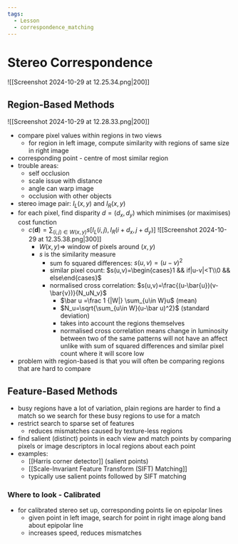 ```yaml
---
tags:
  - Lesson
  - correspondence_matching
---
```

# Stereo Correspondence
![[Screenshot 2024-10-29 at 12.25.34.png|200]]
## Region-Based Methods
![[Screenshot 2024-10-29 at 12.28.33.png|200]]
- compare pixel values within regions in two views
	- for region in left image, compute similarity with regions of same size in right image
- corresponding point - centre of most similar region
- trouble areas:
	- self occlusion
	- scale issue with distance
	- angle can warp image
	- occlusion with other objects
- stereo image pair: $I_L(x,y)$ and $I_R(x,y)$
- for each pixel, find disparity $d=(d_x, d_y)$ which minimises (or maximises) cost function
	- $c(\boldsymbol{d})=\sum_{(i,j)\in W(x,y)}s[I_L(i,j),I_R(i+d_x,j+d_y)]$
		![[Screenshot 2024-10-29 at 12.35.38.png|300]]
		- $W(x,y) \Rightarrow$ window of pixels around $(x,y)$
		- $s$ is the similarity measure
			- sum fo squared differences: $s(u,v)=(u-v)^2$
			- similar pixel count: $s(u,v)=\begin{cases}1 && if|u-v|<T\\0 && else\end{cases}$
			- normalised cross correlation: $s(u,v)=\frac{(u-\bar{u})(v-\bar{v})}{N_uN_v}$
				- $\bar u =\frac 1 {|W|} \sum_{u\in W}u$ (mean)
				- $N_u=\sqrt{\sum_{u\in W}(u-\bar u)^2}$ (standard deviation)
				- takes into account the regions themselves
				- normalised cross correlation means change in luminosity between two of the same patterns will not have an affect unlike with sum of squared differences and similar pixel count where it will score low
- problem with region-based is that you will often be comparing regions that are hard to compare
## Feature-Based Methods
- busy regions have a lot of variation, plain regions are harder to find a match so we search for these busy regions to use for a match
- restrict search to sparse set of features
	- reduces mismatches caused by texture-less regions
- find salient (distinct) points in each view and match points by comparing pixels or image descriptors in local regions about each point
- examples:
	- [[Harris corner detector]] (salient points)
	- [[Scale-Invariant Feature Transform (SIFT) Matching]]
	- typically use salient points followed by SIFT matching
### Where to look - Calibrated
- for calibrated stereo set up, corresponding points lie on epipolar lines
	- given point in left image, search for point in right image along band about epipolar line
	- increases speed, reduces mismatches




